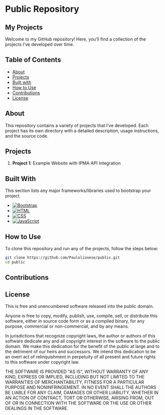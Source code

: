 # Public Repository

## My Projects

Welcome to my GitHub repository! Here, you’ll find a collection of the projects I’ve developed over time.

## Table of Contents

- [About](#about)
- [Projects](#projects)
- [Built with](#built-with)
- [How to Use](#how-to-use)
- [Contributions](#contributions)
- [License](#license)

## About

This repository contains a variety of projects that I’ve developed. Each project has its own directory with a detailed description, usage instructions, and the source code.

## Projects

1. **Project 1**: Example Website with IPMA API Integration

## Built With

This section lists any major frameworks/libraries used to bootstrap your project.

* [![Bootstrap](https://img.shields.io/badge/Bootstrap-5.x-blue)](https://getbootstrap.com)
* [![HTML](https://img.shields.io/badge/HTML-5-orange)](https://developer.mozilla.org/en-US/docs/Web/HTML)
* [![CSS](https://img.shields.io/badge/CSS-3-blue)](https://developer.mozilla.org/en-US/docs/Web/CSS)
* [![JavaScript](https://img.shields.io/badge/JavaScript-ES6-yellow)](https://developer.mozilla.org/en-US/docs/Web/JavaScript)

## How to Use

To clone this repository and run any of the projects, follow the steps below:

```bash
git clone https://github.com/Paulolionese/public.git
cd public
```
## Contributions

## License

This is free and unencumbered software released into the public domain.

Anyone is free to copy, modify, publish, use, compile, sell, or distribute this software, either in source code form or as a compiled binary, for any purpose, commercial or non-commercial, and by any means.

In jurisdictions that recognize copyright laws, the author or authors of this software dedicate any and all copyright interest in the software to the public domain. We make this dedication for the benefit of the public at large and to the detriment of our heirs and successors. We intend this dedication to be an overt act of relinquishment in perpetuity of all present and future rights to this software under copyright law.

THE SOFTWARE IS PROVIDED "AS IS", WITHOUT WARRANTY OF ANY KIND, EXPRESS OR IMPLIED, INCLUDING BUT NOT LIMITED TO THE WARRANTIES OF MERCHANTABILITY, FITNESS FOR A PARTICULAR PURPOSE AND NONINFRINGEMENT. IN NO EVENT SHALL THE AUTHORS BE LIABLE FOR ANY CLAIM, DAMAGES OR OTHER LIABILITY, WHETHER IN AN ACTION OF CONTRACT, TORT OR OTHERWISE, ARISING FROM, OUT OF OR IN CONNECTION WITH THE SOFTWARE OR THE USE OR OTHER DEALINGS IN THE SOFTWARE.

